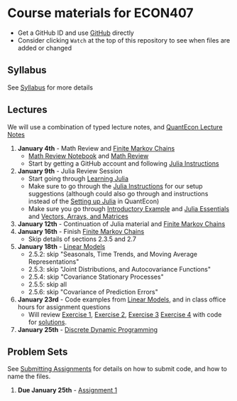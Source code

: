 # Course materials for ECON407

- Get a GitHub ID and use [GitHub](https://github.com/ubcecon/tutorials/blob/master/github.md) directly
- Consider clicking `Watch` at the top of this repository to see when files are added or changed

## Syllabus
See [Syllabus](syllabus.md) for more details

## Lectures

We will use a combination of typed lecture notes, and [QuantEcon Lecture Notes](https://lectures.quantecon.org/jl/)

1. **January 4th** - Math Review and [Finite Markov Chains](https://lectures.quantecon.org/jl/finite_markov.html)
    - [Math Review Notebook](lecture_notes/linear_algebra_review.ipynb) and [Math Review](lecture_notes/math_review.pdf)
    - Start by getting a GitHub account and following [Julia Instructions](https://github.com/econtoolkit/julia)
2. **January 9th** - Julia Review Session
    - Start going through [Learning Julia](https://lectures.quantecon.org/jl/learning_julia.html)
    - Make sure to go through the  [Julia Instructions](https://github.com/econtoolkit/julia) for our setup suggestions (although could also go through and instructions instead of the [Setting up Julia](https://lectures.quantecon.org/jl/getting_started.html) in QuantEcon)
    - Make sure you go through [Introductory Example](https://lectures.quantecon.org/jl/julia_by_example.html) and [Julia Essentials](https://lectures.quantecon.org/jl/julia_essentials.html) and [Vectors, Arrays, and Matrices](https://lectures.quantecon.org/jl/julia_arrays.html)
3. **January 12th** - Continuation of Julia material and [Finite Markov Chains](https://lectures.quantecon.org/jl/finite_markov.html)
4. **January 16th** - Finish [Finite Markov Chains](https://lectures.quantecon.org/jl/finite_markov.html)
    - Skip details of sections 2.3.5 and 2.7
5. **January 18th** - [Linear Models](https://lectures.quantecon.org/jl/linear_models.html)
    - 2.5.2: skip "Seasonals, Time Trends, and Moving Average Representations"
    - 2.5.3: skip "Joint Distributions, and Autocovariance Functions"
    - 2.5.4: skip "Covariance Stationary Processes"
    - 2.5.5: skip all
    - 2.5.6: skip "Covariance of Prediction Errors"
6. **January 23rd** - Code examples from [Linear Models](https://lectures.quantecon.org/jl/linear_models.html), and in class office hours for assignment questions
    - Will review [Exercise 1](https://lectures.quantecon.org/jl/linear_models.html#exercise-1), [Exercise 2](https://lectures.quantecon.org/jl/linear_models.html#exercise-2), [Exercise 3](https://lectures.quantecon.org/jl/linear_models.html#exercise-3) [Exercise 4](https://lectures.quantecon.org/jl/linear_models.html#exercise-4)  with code for [solutions](https://lectures.quantecon.org/jl/linear_models.html#id16).
7. **January 25th** - [Discrete Dynamic Programming](https://lectures.quantecon.org/jl/discrete_dp.html)

## Problem Sets
See [Submitting Assignments](https://github.com/ubcecon/tutorials/blob/master/submitting_code.md) for details on how to submit code, and how to name the files.
1. **Due January 25th** - [Assignment 1](/problem_sets/assignment_1.pdf)
